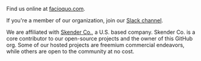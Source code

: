 Find us online at [facioquo.com](https://facioquo.com).

If you're a member of our organization, join our [Slack channel](https://facioquo.slack.com).

We are affiliated with [Skender Co.](https://skenderco.com), a U.S. based company.  Skender Co. is a core contributor to our open-source projects and the owner of this GitHub org.  Some of our hosted projects are freemium commercial endeavors, while others are open to the community at no cost.
